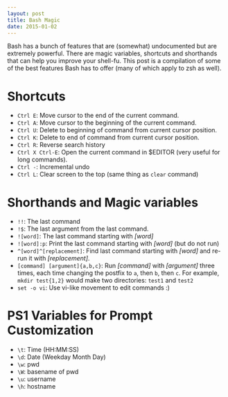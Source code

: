 ```yaml
---
layout: post
title: Bash Magic
date: 2015-01-02
---
```


Bash has a bunch of features that are (somewhat) undocumented but are extremely powerful. There are magic variables, shortcuts and shorthands that can help you improve your shell-fu. This post is a compilation of some of the best features Bash has to offer (many of which apply to  zsh as well).

# Shortcuts
* `Ctrl E`: Move cursor to the end of the current command.
* `Ctrl A`: Move cursor to the beginning of the current command.
* `Ctrl U`: Delete to beginning of command from current cursor position.
* `Ctrl K`: Delete to end of command from current cursor position.
* `Ctrl R`: Reverse search history
* `Ctrl X Ctrl-E`: Open the current command in $EDITOR (very useful for long commands).
* `Ctrl -`: Incremental undo
* `Ctrl L`: Clear screen to the top (same thing as `clear` command)

# Shorthands and Magic variables
* `!!`: The last command
* `!$`: The last argument from the last command.
* `![word]`: The last command starting with *[word]*
* `![word]:p`: Print the last command starting with *[word]* (but do not run)
* `^[word]^[replacement]`: Find last command starting with *[word]* and re-run it with *[replacement]*.
* `[command] [argument]{a,b,c}`: Run *[command]* with *[argument]* three times, each time changing the postfix to `a`, then `b`, then `c`. For example, `mkdir test{1,2}` would make two directories: `test1` and `test2`
* `set -o vi`: Use vi-like movement to edit commands :)

# PS1 Variables for Prompt Customization
* `\t`: Time (HH:MM:SS)
* `\d`: Date (Weekday Month Day)
* `\w`: pwd
* `\W`: basename of pwd
* `\u`: username
* `\h`: hostname
